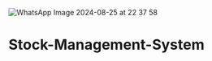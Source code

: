 ![WhatsApp Image 2024-08-25 at 22 37 58](https://github.com/user-attachments/assets/d5cbc549-56f3-4670-b6ee-06a52c4abac1)
# Stock-Management-System
